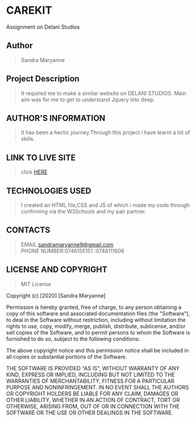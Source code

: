 # CAREKIT
Assignment on Delani Studios
 
  ## Author
 > Sandra Maryanne
 
 ## Project Description
 > It required me to make a similar website on DELANI STUDIOS.
 > Main aim was for me to get to understand Jquery into deep.
 
 ## AUTHOR'S INFORMATION
 > It has been a hectic journey.Through this project i have learnt a lot of skills.
 
 ## LINK TO LIVE SITE
 > click [HERE](https://lukindosandra.github.io/carekit/)
 
 ## TECHNOLOGIES USED
 > I created an HTML file,CSS and JS of which i made my code through confirming via the W3Schools and my pair partner.
 
 ## CONTACTS
 > EMAIL:sandramaryanne9@gmail.com<br>
 > PHONE NUMBER:0746155151
               :0748111606
               
 ## LICENSE AND COPYRIGHT
 > MIT License
 
 Copyright (c) [2020] [Sandra Maryanne]

Permission is hereby granted, free of charge, to any person obtaining a copy
of this software and associated documentation files (the "Software"), to deal
in the Software without restriction, including without limitation the rights
to use, copy, modify, merge, publish, distribute, sublicense, and/or sell
copies of the Software, and to permit persons to whom the Software is
furnished to do so, subject to the following conditions:

The above copyright notice and this permission notice shall be included in all
copies or substantial portions of the Software.

THE SOFTWARE IS PROVIDED "AS IS", WITHOUT WARRANTY OF ANY KIND, EXPRESS OR
IMPLIED, INCLUDING BUT NOT LIMITED TO THE WARRANTIES OF MERCHANTABILITY,
FITNESS FOR A PARTICULAR PURPOSE AND NONINFRINGEMENT. IN NO EVENT SHALL THE
AUTHORS OR COPYRIGHT HOLDERS BE LIABLE FOR ANY CLAIM, DAMAGES OR OTHER
LIABILITY, WHETHER IN AN ACTION OF CONTRACT, TORT OR OTHERWISE, ARISING FROM,
OUT OF OR IN CONNECTION WITH THE SOFTWARE OR THE USE OR OTHER DEALINGS IN THE
SOFTWARE.
 
